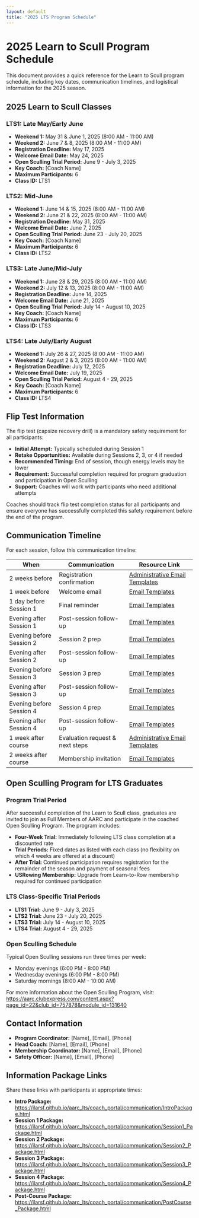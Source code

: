 ```yaml
---
layout: default
title: "2025 LTS Program Schedule"
---
```


# 2025 Learn to Scull Program Schedule

This document provides a quick reference for the Learn to Scull program schedule, including key dates, communication timelines, and logistical information for the 2025 season.

## 2025 Learn to Scull Classes

### LTS1: Late May/Early June
- **Weekend 1:** May 31 & June 1, 2025 (8:00 AM - 11:00 AM)
- **Weekend 2:** June 7 & 8, 2025 (8:00 AM - 11:00 AM)
- **Registration Deadline:** May 17, 2025
- **Welcome Email Date:** May 24, 2025
- **Open Sculling Trial Period:** June 9 - July 3, 2025
- **Key Coach:** [Coach Name]
- **Maximum Participants:** 6
- **Class ID:** LTS1

### LTS2: Mid-June
- **Weekend 1:** June 14 & 15, 2025 (8:00 AM - 11:00 AM)
- **Weekend 2:** June 21 & 22, 2025 (8:00 AM - 11:00 AM)
- **Registration Deadline:** May 31, 2025
- **Welcome Email Date:** June 7, 2025
- **Open Sculling Trial Period:** June 23 - July 20, 2025
- **Key Coach:** [Coach Name]
- **Maximum Participants:** 6
- **Class ID:** LTS2

### LTS3: Late June/Mid-July
- **Weekend 1:** June 28 & 29, 2025 (8:00 AM - 11:00 AM)
- **Weekend 2:** July 12 & 13, 2025 (8:00 AM - 11:00 AM)
- **Registration Deadline:** June 14, 2025
- **Welcome Email Date:** June 21, 2025
- **Open Sculling Trial Period:** July 14 - August 10, 2025
- **Key Coach:** [Coach Name]
- **Maximum Participants:** 6
- **Class ID:** LTS3

### LTS4: Late July/Early August
- **Weekend 1:** July 26 & 27, 2025 (8:00 AM - 11:00 AM)
- **Weekend 2:** August 2 & 3, 2025 (8:00 AM - 11:00 AM)
- **Registration Deadline:** July 12, 2025
- **Welcome Email Date:** July 19, 2025
- **Open Sculling Trial Period:** August 4 - 29, 2025
- **Key Coach:** [Coach Name]
- **Maximum Participants:** 6
- **Class ID:** LTS4

## Flip Test Information

The flip test (capsize recovery drill) is a mandatory safety requirement for all participants:

- **Initial Attempt:** Typically scheduled during Session 1
- **Retake Opportunities:** Available during Sessions 2, 3, or 4 if needed
- **Recommended Timing:** End of session, though energy levels may be lower
- **Requirement:** Successful completion required for program graduation and participation in Open Sculling
- **Support:** Coaches will work with participants who need additional attempts

Coaches should track flip test completion status for all participants and ensure everyone has successfully completed this safety requirement before the end of the program.

## Communication Timeline

For each session, follow this communication timeline:

| When | Communication | Resource Link |
|------|---------------|--------------|
| 2 weeks before | Registration confirmation | [Administrative Email Templates](Administrative_Email_Templates.html) |
| 1 week before | Welcome email | [Email Templates](Email_Templates.html) |
| 1 day before Session 1 | Final reminder | [Email Templates](Email_Templates.html) |
| Evening after Session 1 | Post-session follow-up | [Email Templates](Email_Templates.md) |
| Evening before Session 2 | Session 2 prep | [Email Templates](Email_Templates.md) |
| Evening after Session 2 | Post-session follow-up | [Email Templates](Email_Templates.md) |
| Evening before Session 3 | Session 3 prep | [Email Templates](Email_Templates.md) |
| Evening after Session 3 | Post-session follow-up | [Email Templates](Email_Templates.md) |
| Evening before Session 4 | Session 4 prep | [Email Templates](Email_Templates.md) |
| Evening after Session 4 | Post-session follow-up | [Email Templates](Email_Templates.md) |
| 1 week after course | Evaluation request & next steps | [Administrative Email Templates](Administrative_Email_Templates.md) |
| 2 weeks after course | Membership invitation | [Email Templates](Email_Templates.md) |

## Open Sculling Program for LTS Graduates

### Program Trial Period

After successful completion of the Learn to Scull class, graduates are invited to join as Full Members of AARC and participate in the coached Open Sculling Program. The program includes:

- **Four-Week Trial:** Immediately following LTS class completion at a discounted rate
- **Trial Periods:** Fixed dates as listed with each class (no flexibility on which 4 weeks are offered at a discount)
- **After Trial:** Continued participation requires registration for the remainder of the season and payment of seasonal fees
- **USRowing Membership:** Upgrade from Learn-to-Row membership required for continued participation

### LTS Class-Specific Trial Periods
- **LTS1 Trial:** June 9 - July 3, 2025
- **LTS2 Trial:** June 23 - July 20, 2025
- **LTS3 Trial:** July 14 - August 10, 2025
- **LTS4 Trial:** August 4 - 29, 2025

### Open Sculling Schedule
Typical Open Sculling sessions run three times per week:
- Monday evenings (6:00 PM - 8:00 PM)
- Wednesday evenings (6:00 PM - 8:00 PM)
- Saturday mornings (8:00 AM - 10:00 AM)

For more information about the Open Sculling Program, visit: https://aarc.clubexpress.com/content.aspx?page_id=22&club_id=757878&module_id=131640

## Contact Information

- **Program Coordinator:** [Name], [Email], [Phone]
- **Head Coach:** [Name], [Email], [Phone]
- **Membership Coordinator:** [Name], [Email], [Phone]
- **Safety Officer:** [Name], [Email], [Phone]

## Information Package Links

Share these links with participants at appropriate times:

- **Intro Package:** https://ilarsf.github.io/aarc_lts/coach_portal/communication/IntroPackage.html
- **Session 1 Package:** https://ilarsf.github.io/aarc_lts/coach_portal/communication/Session1_Package.html
- **Session 2 Package:** https://ilarsf.github.io/aarc_lts/coach_portal/communication/Session2_Package.html
- **Session 3 Package:** https://ilarsf.github.io/aarc_lts/coach_portal/communication/Session3_Package.html
- **Session 4 Package:** https://ilarsf.github.io/aarc_lts/coach_portal/communication/Session4_Package.html
- **Post-Course Package:** https://ilarsf.github.io/aarc_lts/coach_portal/communication/PostCourse_Package.html
